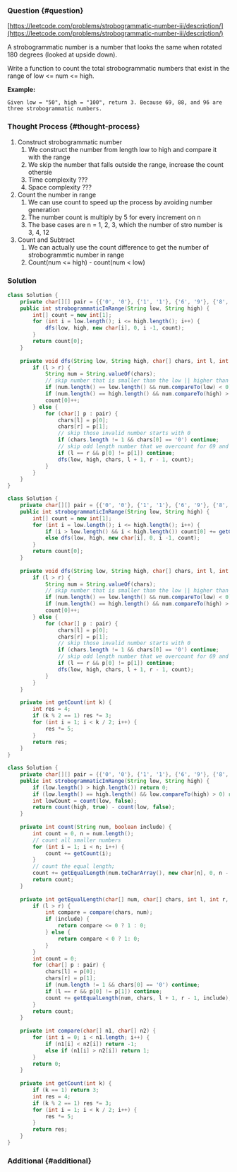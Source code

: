 ### Question {#question}

[https://leetcode.com/problems/strobogrammatic-number-iii/description/](https://leetcode.com/problems/strobogrammatic-number-iii/description/)

A strobogrammatic number is a number that looks the same when rotated 180 degrees \(looked at upside down\).

Write a function to count the total strobogrammatic numbers that exist in the range of low &lt;= num &lt;= high.

**Example:**

```
Given low = "50", high = "100", return 3. Because 69, 88, and 96 are three strobogrammatic numbers.
```

### Thought Process {#thought-process}

1. Construct strobogrammatic number
   1. We construct the number from length low to high and compare it with the range
   2. We skip the number that falls outside the range, increase the count othersie
   3. Time complexity ???
   4. Space complexity ???
2. Count the number in range
   1. We can use count to speed up the process by avoiding number generation
   2. The number count is multiply by 5 for every increment on n
   3. The base cases are n = 1, 2, 3, which the number of stro number is 3, 4, 12
3. Count and Subtract
   1. We can actually use the count difference to get the number of strobogrammtic number in range
   2. Count\(num &lt;= high\) - count\(num &lt; low\)

### Solution

```java
class Solution {
    private char[][] pair = {{'0', '0'}, {'1', '1'}, {'6', '9'}, {'8', '8'}, {'9', '6'}};
    public int strobogrammaticInRange(String low, String high) {
        int[] count = new int[1];
        for (int i = low.length(); i <= high.length(); i++) {
            dfs(low, high, new char[i], 0, i -1, count);
        }
        return count[0];
    }
    
    private void dfs(String low, String high, char[] chars, int l, int r, int[] count) {
        if (l > r) {
            String num = String.valueOf(chars);
            // skip number that is smaller than the low || higher than the high
            if (num.length() == low.length() && num.compareTo(low) < 0) return;
            if (num.length() == high.length() && num.compareTo(high) > 0) return;
            count[0]++;
        } else {
            for (char[] p : pair) {
                chars[l] = p[0];
                chars[r] = p[1];
                // skip those invalid number starts with 0
                if (chars.length != 1 && chars[0] == '0') continue;
                // skip odd length number that we overcount for 69 and 96 pair
                if (l == r && p[0] != p[1]) continue;
                dfs(low, high, chars, l + 1, r - 1, count);
            }
        }
    }
}
```

```java
class Solution {
    private char[][] pair = {{'0', '0'}, {'1', '1'}, {'6', '9'}, {'8', '8'}, {'9', '6'}};
    public int strobogrammaticInRange(String low, String high) {
        int[] count = new int[1];
        for (int i = low.length(); i <= high.length(); i++) {
            if (i > low.length() && i < high.length()) count[0] += getCount(i);
            else dfs(low, high, new char[i], 0, i -1, count);
        }
        return count[0];
    }
    
    private void dfs(String low, String high, char[] chars, int l, int r, int[] count) {
        if (l > r) {
            String num = String.valueOf(chars);
            // skip number that is smaller than the low || higher than the high
            if (num.length() == low.length() && num.compareTo(low) < 0) return;
            if (num.length() == high.length() && num.compareTo(high) > 0) return;
            count[0]++;
        } else {
            for (char[] p : pair) {
                chars[l] = p[0];
                chars[r] = p[1];
                // skip those invalid number starts with 0
                if (chars.length != 1 && chars[0] == '0') continue;
                // skip odd length number that we overcount for 69 and 96 pair
                if (l == r && p[0] != p[1]) continue;
                dfs(low, high, chars, l + 1, r - 1, count);
            }
        }
    }
    
    private int getCount(int k) {
        int res = 4;
        if (k % 2 == 1) res *= 3;
        for (int i = 1; i < k / 2; i++) {
            res *= 5;
        }
        return res;
    }
}
```

```java
class Solution {
    private char[][] pair = {{'0', '0'}, {'1', '1'}, {'6', '9'}, {'8', '8'}, {'9', '6'}};
    public int strobogrammaticInRange(String low, String high) {
        if (low.length() > high.length()) return 0;
        if (low.length() == high.length() && low.compareTo(high) > 0) return 0;
        int lowCount = count(low, false);
        return count(high, true) - count(low, false);
    }
    
    private int count(String num, boolean include) {
        int count = 0, n = num.length();
        // count all smaller numbers
        for (int i = 1; i < n; i++) {
            count += getCount(i);
        }
        // count the equal length;
        count += getEqualLength(num.toCharArray(), new char[n], 0, n - 1, include);
        return count;
    }
    
    private int getEqualLength(char[] num, char[] chars, int l, int r, boolean include) {
        if (l > r) {
            int compare = compare(chars, num);
            if (include) {
                return compare <= 0 ? 1 : 0;
            } else {
                return compare < 0 ? 1: 0;
            }
        }
        int count = 0;
        for (char[] p : pair) {
            chars[l] = p[0];
            chars[r] = p[1];
            if (num.length != 1 && chars[0] == '0') continue;
            if (l == r && p[0] != p[1]) continue;
            count += getEqualLength(num, chars, l + 1, r - 1, include);
        }
        return count;
    }
    
    private int compare(char[] n1, char[] n2) {
        for (int i = 0; i < n1.length; i++) {
            if (n1[i] < n2[i]) return -1;
            else if (n1[i] > n2[i]) return 1;
        }
        return 0;
    }
    
    private int getCount(int k) {
        if (k == 1) return 3;
        int res = 4;
        if (k % 2 == 1) res *= 3;
        for (int i = 1; i < k / 2; i++) {
            res *= 5;
        }
        return res;
    }
}
```

### Additional {#additional}



